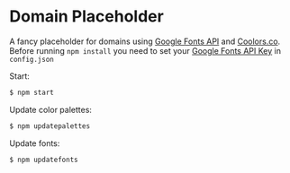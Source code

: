 # Domain Placeholder

A fancy placeholder for domains using [Google Fonts API](https://developers.google.com/fonts/docs/developer_api) and [Coolors.co](https://coolors.co).  
Before running `npm install` you need to set your [Google Fonts API Key](https://developers.google.com/fonts/docs/developer_api#acquiring_and_using_an_api_key) in `config.json`

Start:
```sh
$ npm start
```

Update color palettes:
```sh
$ npm updatepalettes
```
Update fonts:
```sh
$ npm updatefonts
```